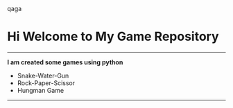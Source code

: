 qaga

# Hi Welcome to My Game Repository
***

**I am created some games using python**
- Snake-Water-Gun
- Rock-Paper-Scissor
- Hungman Game
---

